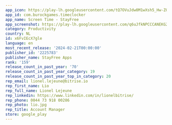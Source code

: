 ```yaml
---
app_icon: https://play-lh.googleusercontent.com/tQ7OVuJdw0M1wXsh5_Hw-ZQMabiBOzGPn0zBkWvPInNyZ8V6TGRZQSOYSjQ9hqEf0pA
app_id: com.burockgames.timeclocker
app_name: Screen Time - StayFree
app_screenshot: https://play-lh.googleusercontent.com/q6uJfkNPCCCANEKG2NerRroWb3zeMSuZU3EfCIltuQ-RbShCR1bJnSmF91iNhnf4-4o
category: Productivity
country: NL
id: x6FvIEcX7gle
language: en
most_recent_release: '2024-02-21T00:00:00'
publisher_id: '2225783'
publisher_name: StayFree Apps
rank: '159'
release_count_in_past_year: '70'
release_count_in_past_year_category: 19
release_count_in_past_year_top_in_category: 20
rep_email: lionel.lejeune@bitrise.io
rep_first_name: Lio
rep_full_name: Lionel Lejeune
rep_linkedin: https://www.linkedin.com/in/lionelbitrise/
rep_phone: 0044 73 918 00286
rep_photo: lio.jpg
rep_title: Account Manager
store: google_play
---
```

